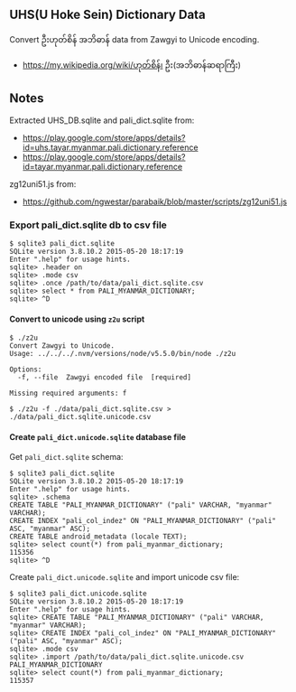## UHS(U Hoke Sein) Dictionary Data

Convert ဦးဟုတ်စိန် အဘိဓာန် data from Zawgyi to Unicode encoding.

* https://my.wikipedia.org/wiki/ဟုတ်​စိန်၊ ဦး(အဘိဓာန်​ဆရာ​ကြီး)

## Notes

Extracted UHS_DB.sqlite and pali_dict.sqlite from:
* https://play.google.com/store/apps/details?id=uhs.tayar.myanmar.pali.dictionary.reference
* https://play.google.com/store/apps/details?id=tayar.myanmar.pali.dictionary.reference

zg12uni51.js from:
* https://github.com/ngwestar/parabaik/blob/master/scripts/zg12uni51.js

### Export pali_dict.sqlite db to csv file

```
$ sqlite3 pali_dict.sqlite
SQLite version 3.8.10.2 2015-05-20 18:17:19
Enter ".help" for usage hints.
sqlite> .header on
sqlite> .mode csv
sqlite> .once /path/to/data/pali_dict.sqlite.csv
sqlite> select * from PALI_MYANMAR_DICTIONARY;
sqlite> ^D
```

#### Convert to unicode using `z2u` script

```
$ ./z2u
Convert Zawgyi to Unicode.
Usage: ../../../.nvm/versions/node/v5.5.0/bin/node ./z2u

Options:
  -f, --file  Zawgyi encoded file  [required]

Missing required arguments: f
```

```
$ ./z2u -f ./data/pali_dict.sqlite.csv > ./data/pali_dict.sqlite.unicode.csv
```

#### Create `pali_dict.unicode.sqlite` database file

Get `pali_dict.sqlite` schema:
```
$ sqlite3 pali_dict.sqlite
SQLite version 3.8.10.2 2015-05-20 18:17:19
Enter ".help" for usage hints.
sqlite> .schema
CREATE TABLE "PALI_MYANMAR_DICTIONARY" ("pali" VARCHAR, "myanmar" VARCHAR);
CREATE INDEX "pali_col_indez" ON "PALI_MYANMAR_DICTIONARY" ("pali" ASC, "myanmar" ASC);
CREATE TABLE android_metadata (locale TEXT);
sqlite> select count(*) from pali_myanmar_dictionary;
115356
sqlite> ^D
```

Create `pali_dict.unicode.sqlite` and import unicode csv file:
```
$ sqlite3 pali_dict.unicode.sqlite
SQLite version 3.8.10.2 2015-05-20 18:17:19
Enter ".help" for usage hints.
sqlite> CREATE TABLE "PALI_MYANMAR_DICTIONARY" ("pali" VARCHAR, "myanmar" VARCHAR);
sqlite> CREATE INDEX "pali_col_indez" ON "PALI_MYANMAR_DICTIONARY" ("pali" ASC, "myanmar" ASC);
sqlite> .mode csv
sqlite> .import /path/to/data/pali_dict.sqlite.unicode.csv PALI_MYANMAR_DICTIONARY
sqlite> select count(*) from pali_myanmar_dictionary;
115357
```

